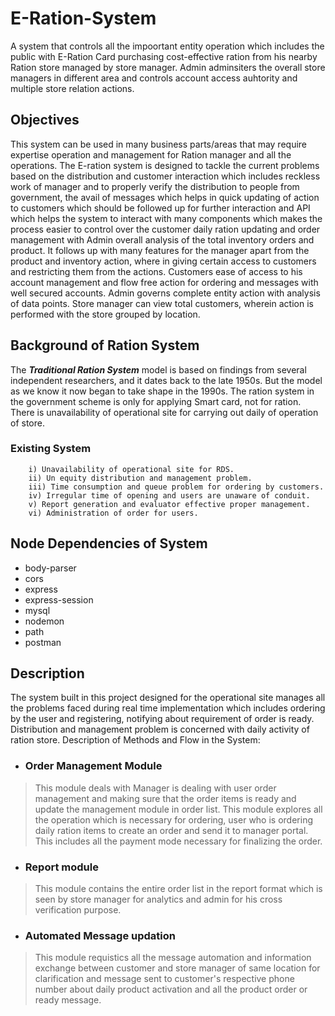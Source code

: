 # E-Ration-System

A system that controls all the impoortant entity operation which includes the public with E-Ration Card purchasing cost-effective ration from his nearby Ration store managed by store manager. Admin adminsiters the overall store managers in different area and controls account access auhtority and multiple store relation actions.

## Objectives
This system can be used in many business parts/areas that may require expertise operation and management for Ration manager and all the operations. The E-ration system is designed to tackle the current problems based on the distribution and customer interaction which includes reckless work of manager and to properly verify the distribution to people from government, the avail of messages which helps in quick updating of action to customers which should be followed up for further interaction and API which helps the system to interact with many components which makes the process easier to control over the customer daily ration updating and order management with Admin overall analysis of the total inventory orders and product.
It follows up with many features for the manager apart from the product and inventory action, where in giving certain access to customers and restricting them from the actions.
Customers ease of access to his account management and flow free action for ordering and messages with well secured accounts.
Admin governs complete entity action with analysis of data points. Store manager can view total customers, wherein action is performed with the store grouped by location.


## Background of Ration System
The ***Traditional Ration System*** model is based on findings from several independent researchers, and it dates back to the late 1950s. But the model as we know it now began to take shape in the 1990s.
The ration system in the government scheme is only for applying Smart card, not for ration. There is unavailability of operational site for carrying out daily of operation of store.
  
 ### Existing System
        i) Unavailability of operational site for RDS. 
        ii) Un equity distribution and management problem.
        iii) Time consumption and queue problem for ordering by customers.
        iv) Irregular time of opening and users are unaware of conduit.      
        v) Report generation and evaluator effective proper management.
        vi) Administration of order for users. 


## Node Dependencies of System

- body-parser
- cors
- express
- express-session
- mysql
- nodemon
- path
- postman
    
## Description
The system built in this project designed for the operational site manages all the problems faced during real time implementation which includes ordering by the user and registering, notifying about requirement of order is ready. Distribution and management problem is concerned with daily activity of ration store.
Description of Methods and Flow in the System:


- ###  Order Management Module

>This module deals with Manager is dealing with user order management and making sure that the order items is ready and update the management module in order list. This module explores all the operation which is necessary for ordering, user who is ordering daily ration items to create an order and send it to manager portal. This includes all the payment mode necessary for finalizing the order.


- ### Report module 

>This module contains the entire order list in the report format which is seen by store manager for analytics and admin for his cross verification purpose.

- ### Automated Message updation 

>This module requistics all the message automation and information exchange between customer and store manager of same location for clarification and message sent to customer's respective phone number about daily product activation and all the product order or ready message.


